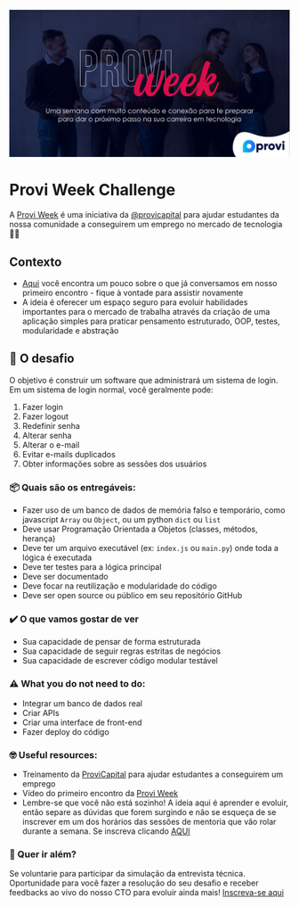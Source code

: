 ![Provi Tech Team](./img/Capa.png)

# Provi Week Challenge

A [Provi Week] é uma iniciativa da [@provicapital] para ajudar estudantes da nossa comunidade a conseguirem um emprego no mercado de tecnologia 🐱‍💻


## Contexto

- [Aqui] você encontra um pouco sobre o que já conversamos em nosso primeiro encontro - fique à vontade para assistir novamente 
- A ideia é oferecer um espaço seguro para evoluir habilidades importantes para o mercado de trabalha através da criação de uma aplicação simples para praticar pensamento estruturado, OOP, testes, modularidade e abstração

## 🥋 O desafio

O objetivo é construir um software que administrará um sistema de login. Em um sistema de login normal, você geralmente pode:

1. Fazer login
1. Fazer logout
1. Redefinir senha
1. Alterar senha
1. Alterar o e-mail
1. Evitar e-mails duplicados
1. Obter informações sobre as sessões dos usuários

### 📦 Quais são os entregáveis:

- Fazer uso de um banco de dados de memória falso e temporário, como javascript `Array` ou `Object`, ou um python `dict`
  ou `list`
- Deve usar Programação Orientada a Objetos (classes, métodos, herança)
- Deve ter um arquivo executável (ex: `index.js` ou `main.py`) onde toda a lógica é executada
- Deve ter testes para a lógica principal
- Deve ser documentado
- Deve focar na reutilização e modularidade do código
- Deve ser open source ou público em seu repositório GitHub

### ✔️ O que vamos gostar de ver

- Sua capacidade de pensar de forma estruturada
- Sua capacidade de seguir regras estritas de negócios
- Sua capacidade de escrever código modular testável

### ⚠️ What you do not need to do:

- Integrar um banco de dados real
- Criar APIs
- Criar uma interface de front-end
- Fazer deploy do código

### 🤓 Useful resources:

- Treinamento da [ProviCapital] para ajudar estudantes a conseguirem um emprego
- Vídeo do primeiro encontro da [Provi Week]
- Lembre-se que você não está sozinho! A ideia aqui é aprender e evoluir, então separe as dúvidas que forem surgindo e não se esqueça de se inscrever em um dos horários das sessões de mentoria que vão rolar durante a semana. Se inscreva clicando [AQUI]

### 💯  Quer ir além?

Se voluntarie para participar da simulação da entrevista técnica. Oportunidade para você fazer a resolução do seu desafio e receber feedbacks ao vivo do nosso CTO para evoluir ainda mais! [Inscreva-se aqui]


[Aqui]: https://www.youtube.com/watch?v=WOHqkmA0O8U

[Provi Week]: https://youtu.be/WOHqkmA0O8U

[@provicapital]: https://github.com/provicapital

[ProviCapital]: https://github.com/provicapital/get_hired_training

[luiza.costa@provi.com.br]: mailto:luiza.costa@provi.com.br

[AQUI]: https://forms.gle/KQTvbTXmPH9TDNoy8

[Inscreva-se aqui]: https://forms.gle/KQTvbTXmPH9TDNoy8